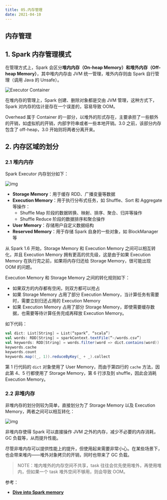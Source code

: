 ```yaml
---
title: 05.内存管理
date: 2021-04-10
---
```


## 内存管理

## 1. Spark 内存管理模式

在管理方式上，Spark 会区分**堆内内存（On-heap Memory）**和**堆外内存（Off-heap Memory）**，其中堆内内存由 JVM 统一管理，堆外内存则由 Spark 自行管理（调用 Java 的 Unsafe）。

![Executor Container](https://iamluminousmen-media.s3.amazonaws.com/media/dive-into-spark-memory/dive-into-spark-memory-10.jpg)

在堆内存的管理上，Spark 创建、删除对象都是交由 JVM 管理，这种方式下，Spark 对内存的估计是存在一个误差的，容易导致 OOM。

Overhead 属于 Container 的一部分，以堆外的形式存在，主要承担了一些额外的开销，如虚拟机的开销，内部字符串或者一些本地开销。3.0 之前，该部分内存包含了 off-heap，3.0 开始则将两者分离开来。

## 2. 内存区域的划分

### 2.1 堆内内存

Spark Executor 内存划分如下：

![img](https://www.tutorialdocs.com/upload/2018/08/spark-memory-01.svg)

- **Storage Memory**：用于缓存 RDD、广播变量等数据
- **Execution Memory**：用于执行分布式任务，如 Shuffle、Sort 和 Aggregate 等操作：
  - Shuffle Map 阶段的数据转换、映射、排序、聚合、归并等操作
  - Shuffle Reduce 阶段的数据排序和聚合操作
- **User Memory**：存储用户自定义数据结构
- **Reserved Memory**：用于存储 Spark 自身的一些对象，如 BlockManager 等

从 Spark 1.6 开始，Storage Memory 和 Execution Memory 之间可以相互转化，并且 Execution Memory 拥有更高的优先级，这是由于如果 Execution Memory 在执行完之前，如果将内存归还给 Storage Memory，很可能出现 OOM 的问题。

Execution Memory 和 Storage Memory 之间的转化规则如下：

- 如果双方的内存都有空闲，则双方都可以抢占
- 如果 Storage Memory 占用了部分 Execution Memory，当计算任务有需要时，需要立刻归还占用的 Execution Memory
- 如果 Execution Memory 占用了部分 Storage Memory，即使需要缓存数据，也需要等待计算任务完成再释放 Execution Memory。

如下代码：

```scala
val dict: List[String] = List(“spark”, “scala”)
val words: RDD[String] = sparkContext.textFile(“~/words.csv”)
val keywords: RDD[String] = words.filter(word => dict.contains(word))
keywords.cache
keywords.count
keywords.map((_, 1)).reduceByKey(_ + _).collect
```

第 1 行代码的 `dict` 对象使用了 User Memory，而由于第四行的 `cache` 方法，因此第 4、5 行都使用了 Storage Memory，第 6 行涉及到 shuffle，因此会消耗 Execution Memory。

### 2.2 非堆内存

非堆内存的划分则较为简单，直接划分为了 Storage Memory 以及 Execution Memory，两者之间可以相互转化：

![img](https://www.tutorialdocs.com/upload/2018/08/spark-memory-02.svg)

非堆内存使得 Spark 可以直接操作 JVM 之外的内存，减少不必要的内存消耗，GC 负载等，从而提升性能。

尽管非堆内存可以提供性能上的提升，但使用起来需要非常小心。在某些场景下，也会带来堆内——堆外对象拷贝的开销，同时也带来了 GC 负载。

> NOTE：堆内堆外的内存空间不共享，task 往往会优先使用堆外，再使用堆内，但如果一个 task 堆外空间不够用，则会导致 OOM。



参考：

- [**Dive into Spark memory**](https://luminousmen.com/post/dive-into-spark-memory)